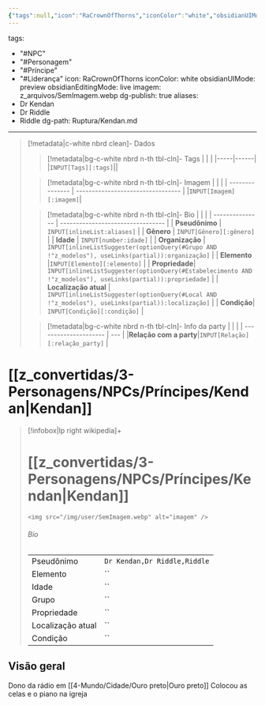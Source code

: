 ```yaml
---
{"tags":null,"icon":"RaCrownOfThorns","iconColor":"white","obsidianUIMode":"preview","obsidianEditingMode":"live","imagem":"z_arquivos/SemImagem.webp","dg-publish":true,"aliases":"Dr Kendan,Dr Riddle,Riddle","dg-path":"Ruptura/Kendan.md---","permalink":"/Ruptura/Kendan/","dgPassFrontmatter":true,"noteIcon":""}
---
```


tags:
  - "#NPC"
  - "#Personagem"
  - "#Príncipe"
  - "#Liderança"
icon: RaCrownOfThorns
iconColor: white
obsidianUIMode: preview
obsidianEditingMode: live
imagem: z_arquivos/SemImagem.webp
dg-publish: true
aliases:
  - Dr Kendan
  - Dr Riddle
  - Riddle
dg-path: Ruptura/Kendan.md
---
> [!metadata|c-white nbrd clean]- Dados
> > [!metadata|bg-c-white nbrd n-th tbl-cln]- Tags
> > |          |            |
> > |-----|------|
> > |`INPUT[Tags][:tags]`||
> 
> > [!metadata|bg-c-white nbrd n-th tbl-cln]- Imagem
> > |                  |                                |
> > | --------------- | --------------------------------- |
> > |`INPUT[Imagem][:imagem]`|
> 
> > [!metadata|bg-c-white nbrd n-th tbl-cln]- Bio
> >|                 |                                   |
>>| --------------- | --------------------------------- |
>>| **Pseudônimo**  | `INPUT[inlineList:aliases]` |
>>| **Gênero**  | `INPUT[Gênero][:gênero]`    |
>>| **Idade**   |  `INPUT[number:idade]`  |
>>| **Organização**   | `INPUT[inlineListSuggester(optionQuery(#Grupo AND !"z_modelos"), useLinks(partial)):organização]` |
>>| **Elemento**   |`INPUT[Elemento][:elemento]` |
>>| **Propriedade**| `INPUT[inlineListSuggester(optionQuery(#Estabelecimento AND !"z_modelos"), useLinks(partial)):propriedade]` |
>>| **Localização atual** | `INPUT[inlineListSuggester(optionQuery(#Local AND !"z_modelos"), useLinks(partial)):localização]` |
>>| **Condição**| `INPUT[Condição][:condição]` |
> 
>>[!metadata|bg-c-white nbrd n-th tbl-cln]- Info da party
>>|                       |     |
>>| --------------------- | --- |
>>|**Relação com a party**|`INPUT[Relação][:relação_party]` |


# [[z_convertidas/3-Personagens/NPCs/Príncipes/Kendan\|Kendan]]
> [!infobox|lp right wikipedia]+
> #  [[z_convertidas/3-Personagens/NPCs/Príncipes/Kendan\|Kendan]]
> `<img src="/img/user/SemImagem.webp" alt="imagem" />`
> ###### Bio
> |  |  |
> | ---- | ---- |
> | Pseudônimo | `Dr Kendan,Dr Riddle,Riddle` |
> |Elemento| ``|
> | Idade | `` |
> |Grupo| ``|
> |Propriedade|``|
> |Localização atual|``|
> |Condição| ``|

## Visão geral
Dono da rádio em [[4-Mundo/Cidade/Ouro preto\|Ouro preto]]
Colocou as celas e o piano na igreja
